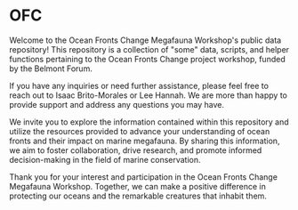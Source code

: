 # OFC

Welcome to the Ocean Fronts Change Megafauna Workshop's public data repository! This repository is a collection of "some" data, scripts, and helper functions pertaining to the Ocean Fronts Change project workshop, funded by the Belmont Forum.

If you have any inquiries or need further assistance, please feel free to reach out to Isaac Brito-Morales or Lee Hannah. We are more than happy to provide support and address any questions you may have.

We invite you to explore the information contained within this repository and utilize the resources provided to advance your understanding of ocean fronts and their impact on marine megafauna. By sharing this information, we aim to foster collaboration, drive research, and promote informed decision-making in the field of marine conservation.

Thank you for your interest and participation in the Ocean Fronts Change Megafauna Workshop. Together, we can make a positive difference in protecting our oceans and the remarkable creatures that inhabit them.
